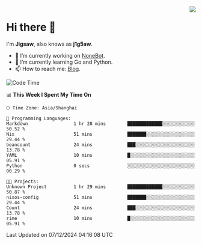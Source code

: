 <a href="#">
  <img align="right" src="https://github-readme-stats.vercel.app/api?username=j1g5awi&count_private=true&show_icons=true&title_color=80070B&text_color=B3B3B3&bg_color=212121&icon_color=80070B" />
</a>

# Hi there 👋

I'm **Jigsaw**, also knows as **j1g5aw**.

- 🔭 I’m currently working on [NoneBot](https://github.com/nonebot).
- 🌱 I’m currently learning Go and Python.
- 📫 How to reach me: [Blog](https://blog.maddestroyer.xyz/).

<!--START_SECTION:waka-->
![Code Time](http://img.shields.io/badge/Code%20Time-1%2C805%20hrs%2016%20mins-blue)

📊 **This Week I Spent My Time On** 

```text
🕑︎ Time Zone: Asia/Shanghai

💬 Programming Languages: 
Markdown                 1 hr 28 mins        █████████████░░░░░░░░░░░░   50.52 % 
Nix                      51 mins             ███████░░░░░░░░░░░░░░░░░░   29.44 % 
beancount                24 mins             ███░░░░░░░░░░░░░░░░░░░░░░   13.78 % 
YAML                     10 mins             █░░░░░░░░░░░░░░░░░░░░░░░░   05.91 % 
Python                   0 secs              ░░░░░░░░░░░░░░░░░░░░░░░░░   00.29 % 

🐱‍💻 Projects: 
Unknown Project          1 hr 29 mins        █████████████░░░░░░░░░░░░   50.87 % 
nixos-config             51 mins             ███████░░░░░░░░░░░░░░░░░░   29.44 % 
Count                    24 mins             ███░░░░░░░░░░░░░░░░░░░░░░   13.78 % 
rime                     10 mins             █░░░░░░░░░░░░░░░░░░░░░░░░   05.91 % 
```


 Last Updated on 07/12/2024 04:16:08 UTC
<!--END_SECTION:waka-->
